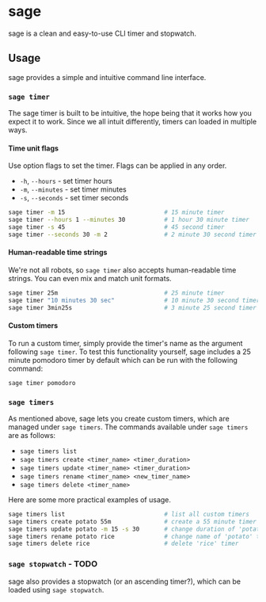 # sage

sage is a clean and easy-to-use CLI timer and stopwatch.

## Usage

sage provides a simple and intuitive command line interface.

### `sage timer`

The sage timer is built to be intuitive, the hope being that it works
how you expect it to work. Since we all intuit differently, timers can
loaded in multiple ways.

#### Time unit flags

Use option flags to set the timer. Flags can be applied in any order.

- `-h`, `--hours` - set timer hours
- `-m`, `--minutes` - set timer minutes
- `-s`, `--seconds` - set timer seconds

```bash
sage timer -m 15                            # 15 minute timer
sage timer --hours 1 --minutes 30           # 1 hour 30 minute timer
sage timer -s 45                            # 45 second timer
sage timer --seconds 30 -m 2                # 2 minute 30 second timer
```

#### Human-readable time strings

We're not all robots, so `sage timer` also accepts human-readable time
strings. You can even mix and match unit formats.

```bash
sage timer 25m                              # 25 minute timer
sage timer "10 minutes 30 sec"              # 10 minute 30 second timer
sage timer 3min25s                          # 3 minute 25 second timer
```

#### Custom timers

To run a custom timer, simply provide the timer's name as the argument
following `sage timer`. To test this functionality yourself, sage
includes a 25 minute pomodoro timer by default which can be run with
the following command:

```bash
sage timer pomodoro
```

### `sage timers`

As mentioned above, sage lets you create custom timers, which are
managed under `sage timers`. The commands available under `sage timers`
are as follows:

- `sage timers list`
- `sage timers create <timer_name> <timer_duration>`
- `sage timers update <timer_name> <timer_duration>`
- `sage timers rename <timer_name> <new_timer_name>`
- `sage timers delete <timer_name>`

Here are some more practical examples of usage.

```bash
sage timers list                            # list all custom timers
sage timers create potato 55m               # create a 55 minute timer named 'potato'
sage timers update potato -m 15 -s 30       # change duration of 'potato' to 15 minutes 30 seconds
sage timers rename potato rice              # change name of 'potato' to 'rice'
sage timers delete rice                     # delete 'rice' timer
```

### `sage stopwatch` - TODO

sage also provides a stopwatch (or an ascending timer?), which can be
loaded using `sage stopwatch`.

